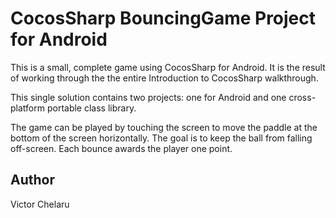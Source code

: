 CocosSharp BouncingGame Project for Android
====================================

This is a small, complete game using CocosSharp for Android.  It is the result of working through the the entire Introduction to CocosSharp walkthrough.

This single solution contains two projects:  one for Android and one cross-platform portable class library.

The game can be played by touching the screen to move the paddle at the bottom of the screen horizontally.  The goal is to keep the ball from falling off-screen.  Each bounce awards the player one point.

Author
------

Victor Chelaru